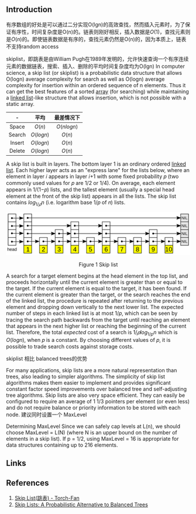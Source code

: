 ## Introduction


有序数组的好处是可以通过二分实现O(lgn)的高效查找，然而插入元素时，为了保证有序性，时间复杂度是O(n)的。链表则刚好相反，插入数据是$O(1)$，查找元素则是$O(n)$的。即使链表数据是有序的，查找元素仍然是O(n)的，因为本质上，链表不支持random access

skiplist，即跳表是由William Pugh在1989年发明的，允许快速查询一个有序连续元素的数据链表，搜索、插入、删除的平均时间复杂度均为O(lgn)
In computer science, a skip list (or skiplist) is a probabilistic data structure that allows O(logn) average complexity for search as well as O(logn) average complexity for insertion within an ordered sequence of n elements. 
Thus it can get the best features of a sorted [array](https://en.wikipedia.org/wiki/Array_data_structure) (for searching) while maintaining a [linked list](https://en.wikipedia.org/wiki/Linked_list)-like structure that allows insertion, which is not possible with a static array.


|   -   |   平均   | 最差情况下 |
| :----: | :-------: | :--------: |
| Space |  $O(n)$  | $O(nlogn)$ |
| Search | $O(logn)$ |   $O(n)$   |
| Insert | $O(logn)$ |   $O(n)$   |
| Delete | $O(logn)$ |   $O(n)$   |

A skip list is built in layers.
The bottom layer 1 is an ordinary ordered [linked list](/docs/CS/Algorithms/linked-list.md).
Each higher layer acts as an "express lane" for the lists below, where an element in layer 𝑖 appears in layer 𝑖+1 with some fixed probability 𝑝 (two commonly used values for 𝑝 are 1/2 or 1/4).
On average, each element appears in 1/(1−𝑝) lists, and the tallest element (usually a special head element at the front of the skip list) appears in all the lists. The skip list contains $log_{1/𝑝}⁡n$ (i.e. logarithm base 1/𝑝 of 𝑛) lists.

<div style="text-align: center;">

![Fig.1. Skip ist](./img/skip-list.png)

</div>

<p style="text-align: center;">
Figure 1 Skip list
</p>

A search for a target element begins at the head element in the top list, and proceeds horizontally until the current element is greater than or equal to the target.
If the current element is equal to the target, it has been found.
If the current element is greater than the target, or the search reaches the end of the linked list, the procedure is repeated after returning to the previous element and dropping down vertically to the next lower list.
The expected number of steps in each linked list is at most 1/𝑝, which can be seen by tracing the search path backwards from the target until reaching an element that appears in the next higher list or reaching the beginning of the current list.
Therefore, the total *expected* cost of a search is $1/𝑝log_{1/p}n$ which is $O(logn)$, when 𝑝 is a constant.
By choosing different values of 𝑝, it is possible to trade search costs against storage costs.

skiplist 相比 balanced trees的优势

For many applications, skip lists are a more natural representation than trees, also leading to simpler algorithms.
The simplicity of skip list algorithms makes them easier to implement and provides significant constant factor speed improvements over balanced tree and self-adjusting tree algorithms. Skip lists are also very space efficient.
They can easily be configured to require an average of 1 1/3 pointers per element (or even less) and do not require balance or priority information to be stored with each node.
建议同时设置一个 MaxLevel

Determining MaxLevel Since we can safely cap levels at L(n), we should choose MaxLevel = L(N) (where N is an upper bound on the number of elements in a skip list).
If p = 1/2, using MaxLevel = 16 is appropriate for data structures containing up to 216 elements.

## Links

## References

1. [Skip List(跳表) - Torch-Fan](https://www.torch-fan.site/2023/04/08/%E6%95%B0%E6%8D%AE%E7%BB%93%E6%9E%84-Skip-List-%E8%B7%B3%E8%A1%A8/)
2. [Skip Lists: A Probabilistic Alternative to Balanced Trees](https://15721.courses.cs.cmu.edu/spring2018/papers/08-oltpindexes1/pugh-skiplists-cacm1990.pdf)
